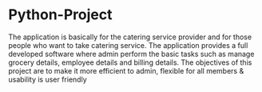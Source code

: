 # Python-Project
The application is basically for the catering service provider and for those people who want to take catering service. The application provides a full developed software where admin perform the basic tasks such as manage grocery details, employee details and billing details. The objectives of this project are to make it more efficient to admin, flexible for all members &amp; usability is user friendly
